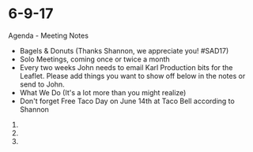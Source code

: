 # 6-9-17 

Agenda - Meeting Notes
- Bagels & Donuts (Thanks Shannon, we appreciate you! #SAD17)
- Solo Meetings, coming once or twice a month
- Every two weeks John needs to email Karl Production bits for the Leaflet.  Please add things you want to show off below in the notes or send to John.
- What We Do (It's a lot more than you might realize)
- Don't forget Free Taco Day on June 14th at Taco Bell according to Shannon

1. 
2. 
3.
